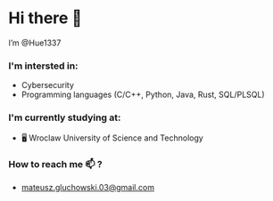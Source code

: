# Hi there 👋


 I’m @Hue1337

### I'm intersted in:
 - Cybersecurity
 - Programming languages (C/C++, Python, Java, Rust, SQL/PLSQL)

### I'm currently studying at:
  - 🖥 Wroclaw University of Science and Technology


### How to reach me 📫 ?
- mateusz.gluchowski.03@gmail.com



